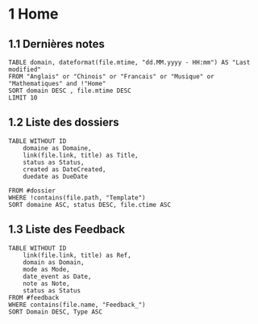 

# 1	Home



## 1.1	Dernières notes

```dataview
TABLE domain, dateformat(file.mtime, "dd.MM.yyyy - HH:mm") AS "Last modified"
FROM "Anglais" or "Chinois" or "Francais" or "Musique" or "Mathematiques" and !"Home"
SORT domain DESC , file.mtime DESC
LIMIT 10
```


## 1.2	Liste des dossiers

```dataview
TABLE WITHOUT ID
	domaine as Domaine,
	link(file.link, title) as Title,
	status as Status,
	created as DateCreated,
	duedate as DueDate
	
FROM #dossier
WHERE !contains(file.path, "Template") 
SORT domaine ASC, status DESC, file.ctime ASC
```




## 1.3	Liste des Feedback

```dataview
TABLE WITHOUT ID
	link(file.link, title) as Ref,
	domain as Domain,
	mode as Mode,
	date_event as Date,
	note as Note,
	status as Status
FROM #feedback
WHERE contains(file.name, "Feedback_")
SORT Domain DESC, Type ASC
```